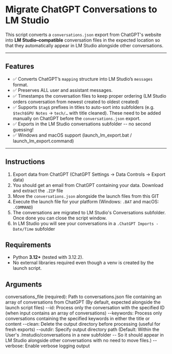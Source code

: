 # Migrate ChatGPT Conversations to LM Studio

This script converts a `conversations.json` export from ChatGPT's website into **LM Studio–compatible** conversation files in the expected location so that they automatically appear in LM Studio alongside other conversations.

---

## Features

- ✅ Converts ChatGPT’s `mapping` structure into LM Studio’s `messages` format.
- ✅ Preserves ALL user and assistant messages.  
- ✅ Timestamps the conversation files to keep proper ordering (LM Studio orders conversation from newest created to oldest created)
- ✅ Supports `$tag$` prefixes in titles to auto-sort into subfolders (e.g. `$tech$GPU Notes` → `tech/…` with title cleaned). These need to be added manually on ChatGPT before the `conversations.json` export.
- ✅ Exports in the LM Studio conversations subfolder -- no second guessing!
- ✅ Windows and macOS support (launch_lm_export.bat / launch_lm_export.command)

---

## Instructions
1. Export data from ChatGPT (ChatGPT Settings -> Data Controls -> Export data)
2. You should get an email from ChatGPT containing your data. Download and extract the `.ZIP` file
3. Move the `conversations.json` alongside the launch files from this GIT
4. Execute the launch file for your platform (Windows: `.BAT` and macOS: `.COMMAND`)
5. The conversations are migrated to LM Studio's Conversations subfolder. Once done you can close the script window.
6. In LM Studio you will see your conversations in a `.ChatGPT Imports - Date/Time` subfolder

## Requirements
- Python **3.12+** (tested with 3.12.2).
- No external libraries required even though a venv is created by the launch script.

## Arguments
conversations_file (required): Path to conversations.json file containing an array of conversations from ChatGPT (By default, expected alongside the launch script files)
--id: Process only the conversation with the specified ID (when input contains an array of conversations)
--keywords: Process only conversations containing the specified keywords in either the title or content
--clean: Delete the output directory before processing (useful for fresh exports)
--outdir: Specify output directory path (Default: Within the User's .lmstudio/conversations in a new subfolder -- So it should appear in LM Studio alongside other conversations with no need to move files.)
--verbose: Enable verbose logging output


